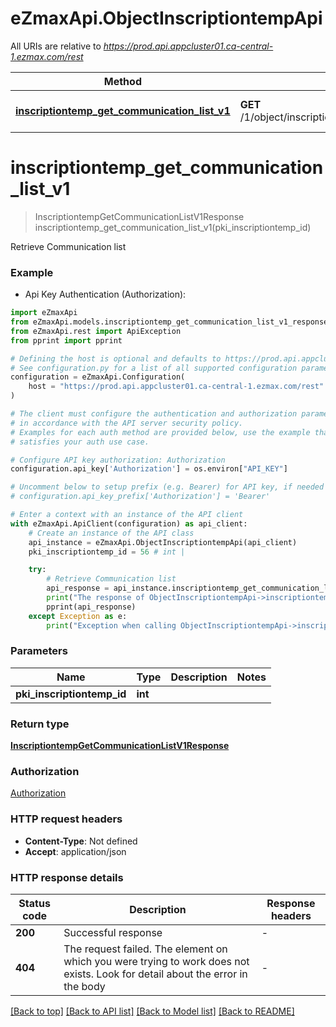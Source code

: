 # eZmaxApi.ObjectInscriptiontempApi

All URIs are relative to *https://prod.api.appcluster01.ca-central-1.ezmax.com/rest*

Method | HTTP request | Description
------------- | ------------- | -------------
[**inscriptiontemp_get_communication_list_v1**](ObjectInscriptiontempApi.md#inscriptiontemp_get_communication_list_v1) | **GET** /1/object/inscriptiontemp/{pkiInscriptiontempID}/getCommunicationList | Retrieve Communication list


# **inscriptiontemp_get_communication_list_v1**
> InscriptiontempGetCommunicationListV1Response inscriptiontemp_get_communication_list_v1(pki_inscriptiontemp_id)

Retrieve Communication list



### Example

* Api Key Authentication (Authorization):

```python
import eZmaxApi
from eZmaxApi.models.inscriptiontemp_get_communication_list_v1_response import InscriptiontempGetCommunicationListV1Response
from eZmaxApi.rest import ApiException
from pprint import pprint

# Defining the host is optional and defaults to https://prod.api.appcluster01.ca-central-1.ezmax.com/rest
# See configuration.py for a list of all supported configuration parameters.
configuration = eZmaxApi.Configuration(
    host = "https://prod.api.appcluster01.ca-central-1.ezmax.com/rest"
)

# The client must configure the authentication and authorization parameters
# in accordance with the API server security policy.
# Examples for each auth method are provided below, use the example that
# satisfies your auth use case.

# Configure API key authorization: Authorization
configuration.api_key['Authorization'] = os.environ["API_KEY"]

# Uncomment below to setup prefix (e.g. Bearer) for API key, if needed
# configuration.api_key_prefix['Authorization'] = 'Bearer'

# Enter a context with an instance of the API client
with eZmaxApi.ApiClient(configuration) as api_client:
    # Create an instance of the API class
    api_instance = eZmaxApi.ObjectInscriptiontempApi(api_client)
    pki_inscriptiontemp_id = 56 # int | 

    try:
        # Retrieve Communication list
        api_response = api_instance.inscriptiontemp_get_communication_list_v1(pki_inscriptiontemp_id)
        print("The response of ObjectInscriptiontempApi->inscriptiontemp_get_communication_list_v1:\n")
        pprint(api_response)
    except Exception as e:
        print("Exception when calling ObjectInscriptiontempApi->inscriptiontemp_get_communication_list_v1: %s\n" % e)
```



### Parameters


Name | Type | Description  | Notes
------------- | ------------- | ------------- | -------------
 **pki_inscriptiontemp_id** | **int**|  | 

### Return type

[**InscriptiontempGetCommunicationListV1Response**](InscriptiontempGetCommunicationListV1Response.md)

### Authorization

[Authorization](../README.md#Authorization)

### HTTP request headers

 - **Content-Type**: Not defined
 - **Accept**: application/json

### HTTP response details

| Status code | Description | Response headers |
|-------------|-------------|------------------|
**200** | Successful response |  -  |
**404** | The request failed. The element on which you were trying to work does not exists. Look for detail about the error in the body |  -  |

[[Back to top]](#) [[Back to API list]](../README.md#documentation-for-api-endpoints) [[Back to Model list]](../README.md#documentation-for-models) [[Back to README]](../README.md)

